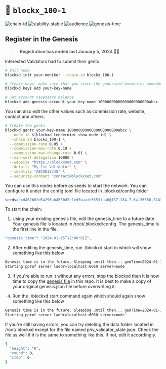 <!-- generated file - do not edit -->
# 🔗 `blockx_100-1`

![chain-id](https://img.shields.io/badge/chain%20id-blockx__100--1-blue?style=for-the-badge)
![stability-stable](https://img.shields.io/badge/stability-stable-green.svg?style=for-the-badge)
![audience](https://img.shields.io/badge/audience-public-white.svg?style=for-the-badge)
![genesis-time](https://img.shields.io/badge/%E2%8F%B0%20genesis%20time-2024--01--15T12%3A00_UTC-blue?style=for-the-badge)

## Register in the Genesis

> ℹ️ **Registration has ended last January 5, 2024 🧙‍♂️**. 

Interested Validators had to submit their gentx 

```sh
# Init node
blockxd init your-moniker --chain-id blockx_100-1

# Create keys, make sure that you store the generated mnemonics somewhere safe.
blockxd keys add your-key-name

# Set account necessary balance
blockxd add-genesis-account your-key-name 10000000000000000000000abcx
```

You can also edit the other values such as commission rate, website, contact and others.

```sh
# Create the gentx
blockxd gentx your-key-name 10000000000000000000000abcx \
  --node-id $(blockxd tendermint show-node-id) \
  --chain-id blockx_100-1 \
  --commission-rate 0.05 \
  --commission-max-rate 0.10 \
  --commission-max-change-rate 0.01 \
  --min-self-delegation 10000 \
  --website "https://blockxnet.com" \
  --details "My 1st Validator" \
  --identity "ABCDE12345" \
  --security-contact "contact@blockxnet.com"
```

You can use this nodes before as seeds to start the network. You can configure it under the config.toml file located in .blockxd/config folder

```sh
seeds="cd462b62d54296ab4550d7c1ed5baafe5653faa6@137.184.7.64:26656,82435c0df883bb8ae251182c81f5b7292f683e79@147.182.238.235:26656,5f21477b66cce124fc61167713243d8de30a9572@137.184.38.212:26656,abddf4491980d5e6c31b44e3640610c77d475d89@146.190.153.165:26656"

```

To start the chain:
1) Using your existing genesis file, edit the genesis_time to a future date. Your genesis file is located in /root/.blockxd/config. The genesis_time is the first line in the file.

```sh
"genesis_time": "2024-01-15T12:00:01Z",
```

2) After editing the genesis_time, run ./blockxd start in which will show something like this below
```sh
Genesis time is in the future. Sleeping until then... genTime=2024-01-15T12:00:01Z server=node
Starting pprof server laddr=localhost:6060 server=node

```

3) If you're able to run it without any errors, stop the blockxd then it is now time to copy the [genesis file](./genesis.json) in this repo. It is best to make a copy of your original genesis.json file before overwriting it.

4) Run the ./blockxd start command again which should again show something like this below

```sh
Genesis time is in the future. Sleeping until then... genTime=2024-01-15T12:00:01Z server=node
Starting pprof server laddr=localhost:6060 server=node

```

If you're still having errors, you can try deleting the data folder located in /root/.blockxd except for the file named priv_validator_state.json. Check the file as well if it is the same to something like this. If not, edit it accordingly.

```sh
{
  "height": "0",
  "round": 0,
  "step": 0
}
```